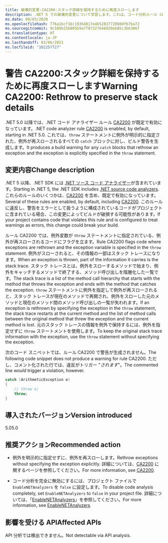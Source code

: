```yaml
---
title: 破壊的変更:CA2200:スタック詳細を保持するために再度スローします
description: .NET 5 での破壊的変更について学習します。これは、コード分析ルール CA2200 の有効化によって発生します。
ms.date: 09/03/2020
ms.openlocfilehash: 776a1bcf16c19364017e4652837720080fb7ba72
ms.sourcegitcommit: 9c589b25b005b9a7f87327646020eb85c3b6306f
ms.translationtype: HT
ms.contentlocale: ja-JP
ms.lasthandoff: 03/06/2021
ms.locfileid: "102257727"
---
```

# <a name="warning-ca2200-rethrow-to-preserve-stack-details"></a><span data-ttu-id="97b3a-103">警告 CA2200:スタック詳細を保持するために再度スローします</span><span class="sxs-lookup"><span data-stu-id="97b3a-103">Warning CA2200: Rethrow to preserve stack details</span></span>

<span data-ttu-id="97b3a-104">.NET 5.0 以降では、.NET コード アナライザー ルール [CA2200](/visualstudio/code-quality/ca2200) が既定で有効になっています。</span><span class="sxs-lookup"><span data-stu-id="97b3a-104">.NET code analyzer rule [CA2200](/visualstudio/code-quality/ca2200) is enabled, by default, starting in .NET 5.0.</span></span> <span data-ttu-id="97b3a-105">これでは、`throw` ステートメントに例外が明示的に指定された、例外が再スローされるすべての `catch` ブロックに対し、ビルド警告を生成します。</span><span class="sxs-lookup"><span data-stu-id="97b3a-105">It produces a build warning for any `catch` blocks that rethrow an exception and the exception is explicitly specified in the `throw` statement.</span></span>

## <a name="change-description"></a><span data-ttu-id="97b3a-106">変更内容</span><span class="sxs-lookup"><span data-stu-id="97b3a-106">Change description</span></span>

<span data-ttu-id="97b3a-107">.NET 5 以降、.NET SDK には [.NET ソース コード アナライザー](../../../../fundamentals/code-analysis/overview.md)が含まれています。</span><span class="sxs-lookup"><span data-stu-id="97b3a-107">Starting in .NET 5, the .NET SDK includes [.NET source code analyzers](../../../../fundamentals/code-analysis/overview.md).</span></span> <span data-ttu-id="97b3a-108">これらのルールのいくつかは、[CA2200](/visualstudio/code-quality/ca2200) を含め、既定で有効になっています。</span><span class="sxs-lookup"><span data-stu-id="97b3a-108">Several of these rules are enabled, by default, including [CA2200](/visualstudio/code-quality/ca2200).</span></span> <span data-ttu-id="97b3a-109">このルールに違反し、警告をエラーとして扱うように構成されているコードがプロジェクトに含まれている場合、この変更によってビルドが破損する可能性があります。</span><span class="sxs-lookup"><span data-stu-id="97b3a-109">If your project contains code that violates this rule and is configured to treat warnings as errors, this change could break your build.</span></span>

<span data-ttu-id="97b3a-110">ルール CA2200 では、例外変数が `throw` ステートメントに指定されている、例外が再スローされるコードにフラグを立ます。</span><span class="sxs-lookup"><span data-stu-id="97b3a-110">Rule CA2200 flags code where exceptions are rethrown and the exception variable is specified in the `throw` statement.</span></span> <span data-ttu-id="97b3a-111">例外がスローされると、その情報の一部はスタック トレースになります。</span><span class="sxs-lookup"><span data-stu-id="97b3a-111">When an exception is thrown, part of the information it carries is the stack trace.</span></span> <span data-ttu-id="97b3a-112">スタック トレースとは、例外をスローするメソッドで始まり、例外をキャッチするメソッドで終了する、メソッド呼び出しを階層化した一覧です。</span><span class="sxs-lookup"><span data-stu-id="97b3a-112">The stack trace is a list of the method call hierarchy that starts with the method that throws the exception and ends with the method that catches the exception.</span></span> <span data-ttu-id="97b3a-113">`throw` ステートメントに例外を指定して例外が再スローされると、スタック トレースが現在のメソッドで再開され、例外をスローした元のメソッドと現在のメソッド間のメソッド呼び出しの一覧が失われます。</span><span class="sxs-lookup"><span data-stu-id="97b3a-113">If an exception is rethrown by specifying the exception in the `throw` statement, the stack trace restarts at the current method and the list of method calls between the original method that threw the exception and the current method is lost.</span></span> <span data-ttu-id="97b3a-114">元のスタック トレースの情報を例外で保持するには、例外を指定せずに `throw` ステートメントを使用します。</span><span class="sxs-lookup"><span data-stu-id="97b3a-114">To keep the original stack trace information with the exception, use the `throw` statement without specifying the exception.</span></span>

<span data-ttu-id="97b3a-115">次のコード スニペットでは、ルール CA2200 で警告が生成されません。</span><span class="sxs-lookup"><span data-stu-id="97b3a-115">The following code snippet does not produce a warning for rule CA2200.</span></span> <span data-ttu-id="97b3a-116">ただし、コメント化された行では、違反がトリガー "*されます*"。</span><span class="sxs-lookup"><span data-stu-id="97b3a-116">The commented line *would* trigger a violation, however.</span></span>

```csharp
catch (ArithmeticException e)
{
    // throw e;
    throw;
}
```

## <a name="version-introduced"></a><span data-ttu-id="97b3a-117">導入されたバージョン</span><span class="sxs-lookup"><span data-stu-id="97b3a-117">Version introduced</span></span>

<span data-ttu-id="97b3a-118">5.0</span><span class="sxs-lookup"><span data-stu-id="97b3a-118">5.0</span></span>

## <a name="recommended-action"></a><span data-ttu-id="97b3a-119">推奨アクション</span><span class="sxs-lookup"><span data-stu-id="97b3a-119">Recommended action</span></span>

- <span data-ttu-id="97b3a-120">例外を明示的に指定せずに、例外を再スローします。</span><span class="sxs-lookup"><span data-stu-id="97b3a-120">Rethrow exceptions without specifying the exception explicitly.</span></span> <span data-ttu-id="97b3a-121">詳細については、[CA2200](/visualstudio/code-quality/ca2200) に関するページを参照してください。</span><span class="sxs-lookup"><span data-stu-id="97b3a-121">For more information, see [CA2200](/visualstudio/code-quality/ca2200).</span></span>

- <span data-ttu-id="97b3a-122">コード分析を完全に無効にするには、プロジェクト ファイルで `EnableNETAnalyzers` を `false` に設定します。</span><span class="sxs-lookup"><span data-stu-id="97b3a-122">To disable code analysis completely, set `EnableNETAnalyzers` to `false` in your project file.</span></span> <span data-ttu-id="97b3a-123">詳細については、「[EnableNETAnalyzers](../../../project-sdk/msbuild-props.md#enablenetanalyzers)」を参照してください。</span><span class="sxs-lookup"><span data-stu-id="97b3a-123">For more information, see [EnableNETAnalyzers](../../../project-sdk/msbuild-props.md#enablenetanalyzers).</span></span>

## <a name="affected-apis"></a><span data-ttu-id="97b3a-124">影響を受ける API</span><span class="sxs-lookup"><span data-stu-id="97b3a-124">Affected APIs</span></span>

<span data-ttu-id="97b3a-125">API 分析では検出できません。</span><span class="sxs-lookup"><span data-stu-id="97b3a-125">Not detectable via API analysis.</span></span>

<!--

### Affected APIs

Not detectable via API analysis.

### Category

Code analysis

-->
